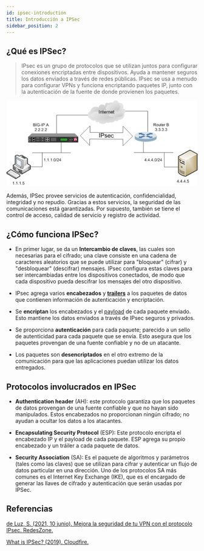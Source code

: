```yaml
---
id: ipsec-introduction
title: Introducción a IPSec
sidebar_position: 2
---
```


## ¿Qué es IPSec?

> IPsec es un grupo de protocolos que se utilizan juntos para configurar conexiones encriptadas entre dispositivos. Ayuda a mantener seguros los datos enviados a través de redes públicas. IPsec se usa a menudo para configurar VPNs y funciona encriptando paquetes IP, junto con la autenticación de la fuente de donde provienen los paquetes.

<p align="center">
  <img src="/img/communication-security/ipsec.png" alt="IPSec"/>
</p>

Además, IPSec provee servicios de autenticación, confidencialidad, integridad y no repudio. Gracias a estos servicios, la seguridad de las comunicaciones está garantizadas. Por supuesto, también se tiene el control de acceso, calidad de servicio y registro de actividad.

## ¿Cómo funciona IPSec?

- En primer lugar, se da un **Intercambio de claves**, las cuales son necesarias para el cifrado; una clave consiste en una cadena de caracteres aleatorios que se puede utilizar para "bloquear" (cifrar) y "desbloquear" (descifrar) mensajes. IPsec configura estas claves para ser intercambiadas entre los dispositivos conectados, de modo que cada dispositivo pueda descifrar los mensajes del otro dispositivo.

- IPsec agrega varios **encabezados** y **[trailers](https://www.speedcheck.org/wiki/packet/#packet-structure)** a los paquetes de datos que contienen información de autenticación y encriptación.

- Se **encriptan** los encabezados y el [payload](<https://en.wikipedia.org/wiki/Payload_(computing)>) de cada paquete enviado. Esto mantiene los datos enviados a través de IPsec seguros y privados.

- Se proporciona **autenticación** para cada paquete; parecido a un sello de autenticidad para cada paquete que se envía. Esto asegura que los paquetes provengan de una fuente confiable y no de un atacante.

- Los paquetes son **desencriptados** en el otro extremo de la comunicación para que las aplicaciones puedan utilizar los datos entregados.

## Protocolos involucrados en IPSec

- **Authentication header** (AH): este protocolo garantiza que los paquetes de datos provengan de una fuente confiable y que no hayan sido manipulados. Estos encabezados no proporcionan ningún cifrado; no ayudan a ocultar los datos a los atacantes.

- **Encapsulating Security Protocol** (ESP): Este protocolo encripta el encabezado IP y el payload de cada paquete. ESP agrega su propio encabezado y un tráiler a cada paquete de datos.

- **Security Association** (SA): Es el paquete de algoritmos y parámetros (tales como las claves) que se utilizan para cifrar y autenticar un flujo de datos particular en una dirección. Uno de los protocolos SA más comunes es el Internet Key Exchange (IKE), que es el encargado de generar las llaves de cifrado y autenticación que serán usadas por IPSec.

## Referencias

[de Luz, S. (2021, 10 junio). Mejora la seguridad de tu VPN con el protocolo IPsec. RedesZone.](https://www.redeszone.net/tutoriales/vpn/ipsec-que-es-como-funciona/)

[What is IPSec? (2019). Cloudfire.](https://www.cloudflare.com/learning/network-layer/what-is-ipsec/)
